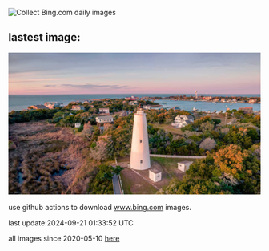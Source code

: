 ![Collect Bing.com daily images](https://github.com/counter2015/bing-daily-images/workflows/Collect%20Bing.com%20daily%20images/badge.svg)
## lastest image:
![](images/OcracokeLight.jpg)

use github actions to download www.bing.com images.

last update:2024-09-21 01:33:52 UTC

all images since 2020-05-10 [here](https://github.com/counter2015/bing-daily-images/tree/master/images) 
